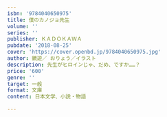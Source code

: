 ```yaml
---
isbn: '9784040650975'
title: 僕のカノジョ先生
volume: ''
series: ''
publisher: ＫＡＤＯＫＡＷＡ
pubdate: '2018-08-25'
cover: 'https://cover.openbd.jp/9784040650975.jpg'
author: 鏡遊／ おりょう／イラスト
description: 先生がヒロインじゃ、だめ、ですか……？
price: '600'
genre: ''
target: 一般
format: 文庫
content: 日本文学、小説・物語

---
```

